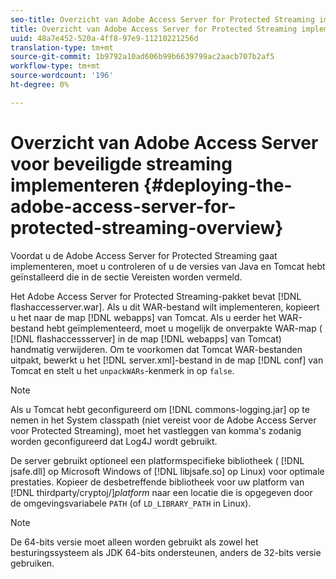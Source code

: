 ```yaml
---
seo-title: Overzicht van Adobe Access Server for Protected Streaming implementeren
title: Overzicht van Adobe Access Server for Protected Streaming implementeren
uuid: 48a7e452-520a-4ff8-97e9-11210221256d
translation-type: tm+mt
source-git-commit: 1b9792a10ad606b99b6639799ac2aacb707b2af5
workflow-type: tm+mt
source-wordcount: '196'
ht-degree: 0%

---
```



# Overzicht van Adobe Access Server voor beveiligde streaming implementeren {#deploying-the-adobe-access-server-for-protected-streaming-overview}

Voordat u de Adobe Access Server for Protected Streaming gaat implementeren, moet u controleren of u de versies van Java en Tomcat hebt geïnstalleerd die in de sectie Vereisten worden vermeld.

Het Adobe Access Server for Protected Streaming-pakket bevat [!DNL flashaccesserver.war]. Als u dit WAR-bestand wilt implementeren, kopieert u het naar de map [!DNL webapps] van Tomcat. Als u eerder het WAR-bestand hebt geïmplementeerd, moet u mogelijk de onverpakte WAR-map ( [!DNL flashaccessserver] in de map [!DNL webapps] van Tomcat) handmatig verwijderen. Om te voorkomen dat Tomcat WAR-bestanden uitpakt, bewerkt u het [!DNL server.xml]-bestand in de map [!DNL conf] van Tomcat en stelt u het `unpackWARs`-kenmerk in op `false`.

>[!NOTE]
>
>Als u Tomcat hebt geconfigureerd om [!DNL commons-logging.jar] op te nemen in het System classpath (niet vereist voor de Adobe Access Server voor Protected Streaming), moet het vastleggen van komma&#39;s zodanig worden geconfigureerd dat Log4J wordt gebruikt.

De server gebruikt optioneel een platformspecifieke bibliotheek ( [!DNL jsafe.dll] op Microsoft Windows of [!DNL libjsafe.so] op Linux) voor optimale prestaties. Kopieer de desbetreffende bibliotheek voor uw platform van [!DNL thirdparty/cryptoj/]*platform* naar een locatie die is opgegeven door de omgevingsvariabele `PATH` (of `LD_LIBRARY_PATH` in Linux).

>[!NOTE]
>
>De 64-bits versie moet alleen worden gebruikt als zowel het besturingssysteem als JDK 64-bits ondersteunen, anders de 32-bits versie gebruiken.


